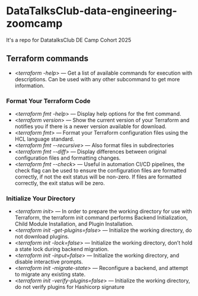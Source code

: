 # DataTalksClub-data-engineering-zoomcamp
It's a repo for DatatalksClub DE Camp Cohort 2025


## Terraform commands
- <*terraform -help*> — Get a list of available commands for execution with descriptions. Can be used with any other subcommand to get more information.

### Format Your Terraform Code
- <*terraform fmt -help*>  — Display help options for the fmt command.
- <*terraform version*>  — Show the current version of your Terraform and notifies you if there is a newer version available for download.
- <*terraform fmt*>  — Format your Terraform configuration files using the HCL language standard.
- <*terraform fmt  --recursive*>  — Also format files in subdirectories
- <*terraform fmt --diff*>  — Display differences between original configuration files and formatting changes.
- <*terraform fmt --check*>  — Useful in automation CI/CD pipelines, the check flag can be used to ensure the configuration files are formatted correctly, if not the exit status will be non-zero. If files are formatted correctly, the exit status will be zero.

### Initialize Your Directory
- <*terraform init*>  — In order to prepare the working directory for use with Terraform, the terraform init command performs Backend Initialization, Child Module Installation, and Plugin Installation.
- <*terraform init -get-plugins=false*>  — Initialize the working directory, do not download plugins.
- <*terraform init -lock=false*>  — Initialize the working directory, don’t hold a state lock during backend migration.
- <*terraform init -input=false*>  — Initialize the working directory, and disable interactive prompts.
- <*terraform init -migrate-state*>  — Reconfigure a backend, and attempt to migrate any existing state.
- <*terraform init -verify-plugins=false*>  — Initialize the working directory, do not verify plugins for Hashicorp signature